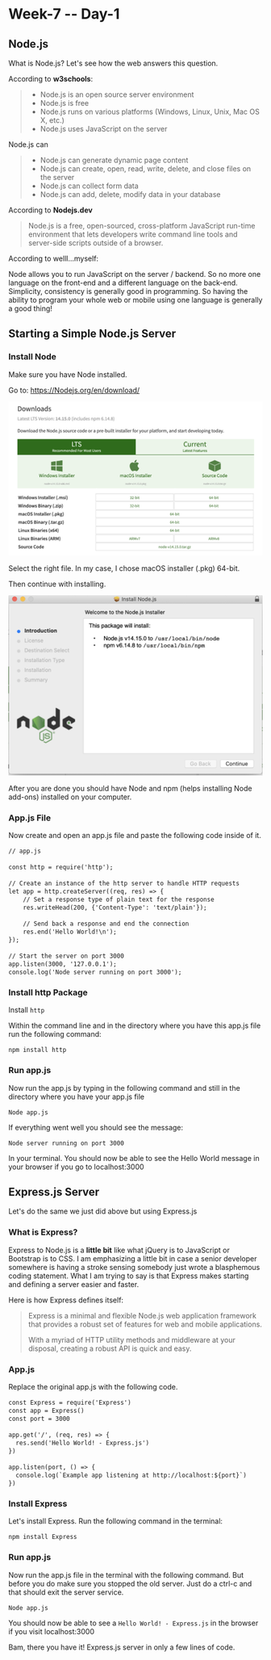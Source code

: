 # Week-7 -- Day-1

## Node.js

What is Node.js? Let's see how the web answers this question.

According to **w3schools**:

>  -   Node.js is an open source server environment
>  -   Node.js is free
>  -   Node.js runs on various platforms (Windows, Linux, Unix, Mac OS X, etc.)
>  -   Node.js uses JavaScript on the server

Node.js can

>  -   Node.js can generate dynamic page content
>  -   Node.js can create, open, read, write, delete, and close files on the server
>  -   Node.js can collect form data
>  -   Node.js can add, delete, modify data in your database

According to **Nodejs.dev**

> Node.js is a free, open-sourced, cross-platform JavaScript run-time
> environment that lets developers write command line tools and
> server-side scripts outside of a browser.

According to welll...myself:

Node allows you to run JavaScript on the server / backend. So no more one language on the front-end and a different language on the back-end. Simplicity, consistency is generally good in programming. So having the ability to program your whole web or mobile using one language is generally a good thing!



## Starting a Simple Node.js Server

### Install Node
Make sure you have Node installed.

Go to: https://Nodejs.org/en/download/

![Node.js installation page](https://raw.githubusercontent.com/Team-FCB/Assets/master/install_node_1.png)

Select the right file. In my case, I chose macOS installer (.pkg) 64-bit.

Then continue with installing.

![installation screen](https://raw.githubusercontent.com/Team-FCB/Assets/master/install_node_2.png)

After you are done you should have Node and npm (helps installing Node add-ons) installed on your computer.

### App.js File

Now create and open an app.js file and paste the following code inside of it.

    // app.js

    const http = require('http');

    // Create an instance of the http server to handle HTTP requests
    let app = http.createServer((req, res) => {
        // Set a response type of plain text for the response
        res.writeHead(200, {'Content-Type': 'text/plain'});

        // Send back a response and end the connection
        res.end('Hello World!\n');
    });

    // Start the server on port 3000
    app.listen(3000, '127.0.0.1');
    console.log('Node server running on port 3000');

### Install http Package

Install `http`

Within the command line and in the directory where you have this app.js file run the following command:

    npm install http

### Run app.js

Now run the app.js by typing in the following command and still in the directory where you have your app.js file

    Node app.js

If everything went well you should see the message:

    Node server running on port 3000

In your terminal. You should now be able to see the Hello World message in your browser if you go to localhost:3000

## Express.js Server

Let's do the same we just did above but using Express.js

### What is Express?  

Express to Node.js is a **little bit** like what jQuery is to JavaScript or Bootstrap is to CSS.
I am emphasizing a little bit in case a senior developer somewhere is having a stroke sensing somebody just wrote a blasphemous coding statement. What I am trying to say is that Express makes starting and defining a server easier and faster.

Here is how Express defines itself:

> Express is a minimal and flexible Node.js web application framework
> that provides a robust set of features for web and mobile
> applications.
>
> With a myriad of HTTP utility methods and middleware at your disposal,
> creating a robust API is quick and easy.

### App.js

Replace the original app.js with the following code.

    const Express = require('Express')
    const app = Express()
    const port = 3000

    app.get('/', (req, res) => {
      res.send('Hello World! - Express.js')
    })

    app.listen(port, () => {
      console.log(`Example app listening at http://localhost:${port}`)
    })


### Install Express

Let's install Express. Run the following command in the terminal:

    npm install Express

### Run app.js
Now run the app.js file in the terminal with the following command. But before you do make sure you stopped the old server. Just do a ctrl-c and that should exit the server service.

    Node app.js

You should now be able to see a `Hello World! - Express.js` in the browser if you visit localhost:3000

Bam, there you have it! Express.js server in only a few lines of code.
